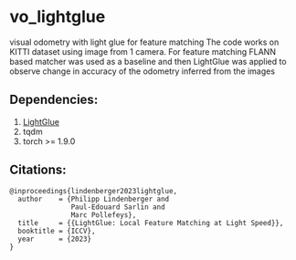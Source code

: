 # vo_lightglue
visual odometry with light glue for feature matching
The code works on KITTI dataset using image from 1 camera. For feature matching FLANN based matcher was used as a baseline and then LightGlue was applied to observe change in accuracy of the odometry inferred from the images

## Dependencies: ##
1. [LightGlue](https://github.com/cvg/LightGlue)
2. tqdm
3. torch >= 1.9.0


## Citations: ##
```
@inproceedings{lindenberger2023lightglue,
  author    = {Philipp Lindenberger and
               Paul-Edouard Sarlin and
               Marc Pollefeys},
  title     = {{LightGlue: Local Feature Matching at Light Speed}},
  booktitle = {ICCV},
  year      = {2023}
}

```

